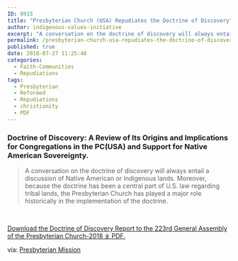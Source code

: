 ```yaml
---
ID: 8915
title: "Presbyterian Church (USA) Repudiates the Doctrine of Discovery"
author: indigenous-values-initiative
excerpt: "A conversation on the doctrine of discovery will always entail a discussion of Native American or Indigenous lands. Moreover, because the doctrine has been a central part of U.S. law regarding tribal lands, the Presbyterian Church has played a major role historically in the implementation of the doctrine."
permalink: /presbyterian-church-usa-repudiates-the-doctrine-of-discovery/
published: true
date: 2018-07-27 11:25:48
categories:
  - Faith-Communities
  - Repudiations
tags:
  - Presbyterian
  - Reformed
  - Repudiations
  - christianity
  - PDF
---
```

### Doctrine of Discovery: A Review of Its Origins and Implications for Congregations in the PC(USA) and Support for Native American Sovereignty.

> A conversation on the doctrine of discovery will always entail a discussion of Native American or Indigenous lands. Moreover, because the doctrine has been a central part of U.S. law regarding tribal lands, the Presbyterian Church has played a major role historically in the implementation of the doctrine.

 

[Download the Doctrine of Discovery Report to the 223rd General Assembly of the Presbyterian Church-2018 ⤓ PDF.](/assets/pdfs/Doctrine-of-Discovery-Report-to-the-223rd-GA-2018.pdf)


via: [Presbyterian Mission](https://www.presbyterianmission.org/)
